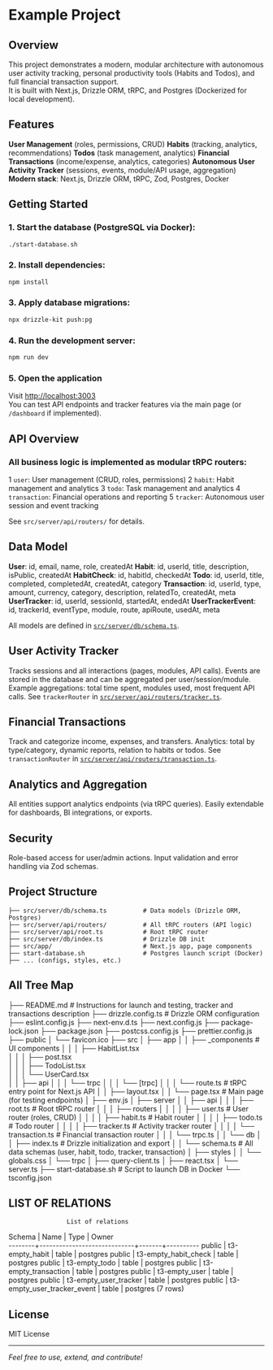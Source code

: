 # Example Project

## Overview

This project demonstrates a modern, modular architecture with autonomous user activity tracking, personal productivity tools (Habits and Todos), and full financial transaction support.  
It is built with Next.js, Drizzle ORM, tRPC, and Postgres (Dockerized for local development).

## Features

   **User Management** (roles, permissions, CRUD)
   **Habits** (tracking, analytics, recommendations)
   **Todos** (task management, analytics)
   **Financial Transactions** (income/expense, analytics, categories)
   **Autonomous User Activity Tracker** (sessions, events, module/API usage, aggregation)
   **Modern stack**: Next.js, Drizzle ORM, tRPC, Zod, Postgres, Docker

## Getting Started

### 1. Start the database (PostgreSQL via Docker):

```bash
./start-database.sh
```

### 2. Install dependencies:

```bash
npm install
```

### 3. Apply database migrations:

```bash
npx drizzle-kit push:pg
```

### 4. Run the development server:

```bash
npm run dev
```

### 5. Open the application

Visit [http://localhost:3003](http://localhost:3003)  
You can test API endpoints and tracker features via the main page (or `/dashboard` if implemented).

## API Overview

### All business logic is implemented as modular tRPC routers:
  1 `user`: User management (CRUD, roles, permissions)
  2 `habit`: Habit management and analytics
  3 `todo`: Task management and analytics
  4 `transaction`: Financial operations and reporting
  5 `tracker`: Autonomous user session and event tracking

See `src/server/api/routers/` for details.

## Data Model

   **User**: id, email, name, role, createdAt
   **Habit**: id, userId, title, description, isPublic, createdAt
   **HabitCheck**: id, habitId, checkedAt
   **Todo**: id, userId, title, completed, completedAt, createdAt, category
   **Transaction**: id, userId, type, amount, currency, category, description, relatedTo, createdAt, meta
   **UserTracker**: id, userId, sessionId, startedAt, endedAt
   **UserTrackerEvent**: id, trackerId, eventType, module, route, apiRoute, usedAt, meta

All models are defined in [`src/server/db/schema.ts`](src/server/db/schema.ts).

## User Activity Tracker

   Tracks sessions and all interactions (pages, modules, API calls).
   Events are stored in the database and can be aggregated per user/session/module.
   Example aggregations: total time spent, modules used, most frequent API calls.
   See `trackerRouter` in [`src/server/api/routers/tracker.ts`](src/server/api/routers/tracker.ts).

## Financial Transactions

   Track and categorize income, expenses, and transfers.
   Analytics: total by type/category, dynamic reports, relation to habits or todos.
   See `transactionRouter` in [`src/server/api/routers/transaction.ts`](src/server/api/routers/transaction.ts).

## Analytics and Aggregation

   All entities support analytics endpoints (via tRPC queries).
   Easily extendable for dashboards, BI integrations, or exports.

## Security

   Role-based access for user/admin actions.
   Input validation and error handling via Zod schemas.

## Project Structure

```
├── src/server/db/schema.ts          # Data models (Drizzle ORM, Postgres)
├── src/server/api/routers/          # All tRPC routers (API logic)
├── src/server/api/root.ts           # Root tRPC router
├── src/server/db/index.ts           # Drizzle DB init
├── src/app/                         # Next.js app, page components
├── start-database.sh                # Postgres launch script (Docker)
├── ... (configs, styles, etc.)
```

## All Tree Map
├── README.md                  # Instructions for launch and testing, tracker and transactions description
├── drizzle.config.ts          # Drizzle ORM configuration
├── eslint.config.js
├── next-env.d.ts
├── next.config.js
├── package-lock.json
├── package.json
├── postcss.config.js
├── prettier.config.js
├── public
│   └── favicon.ico
├── src
│   ├── app
│   │   ├── _components             # UI components
│   │   │   ├── HabitList.tsx            
│   │   │   ├── post.tsx            
│   │   │   ├── TodoList.tsx            
│   │   │   └── UserCard.tsx            
│   │   ├── api
│   │   │   └── trpc
│   │   │       └── [trpc]
│   │   │           └── route.ts    # tRPC entry point for Next.js API
│   │   ├── layout.tsx
│   │   └── page.tsx                # Main page (for testing endpoints)
│   ├── env.js
│   ├── server
│   │   ├── api
│   │   │   ├── root.ts             # Root tRPC router
│   │   │   ├── routers
│   │   │   │   ├── user.ts         # User router (roles, CRUD)
│   │   │   │   ├── habit.ts        # Habit router
│   │   │   │   ├── todo.ts         # Todo router
│   │   │   │   ├── tracker.ts      # Activity tracker router
│   │   │   │   └── transaction.ts  # Financial transaction router
│   │   │   └── trpc.ts
│   │   └── db
│   │       ├── index.ts      # Drizzle initialization and export
│   │       └── schema.ts     # All data schemas (user, habit, todo, tracker, transaction)
│   ├── styles
│   │   └── globals.css
│   └── trpc
│       ├── query-client.ts
│       ├── react.tsx
│       └── server.ts
├── start-database.sh                # Script to launch DB in Docker
└── tsconfig.json


## LIST OF RELATIONS
                    List of relations
 Schema |            Name             | Type  |  Owner   
--------+-----------------------------+-------+----------
 public | t3-empty_habit              | table | postgres
 public | t3-empty_habit_check        | table | postgres
 public | t3-empty_todo               | table | postgres
 public | t3-empty_transaction        | table | postgres
 public | t3-empty_user               | table | postgres
 public | t3-empty_user_tracker       | table | postgres
 public | t3-empty_user_tracker_event | table | postgres
(7 rows)

## License

MIT License

---

*Feel free to use, extend, and contribute!*
